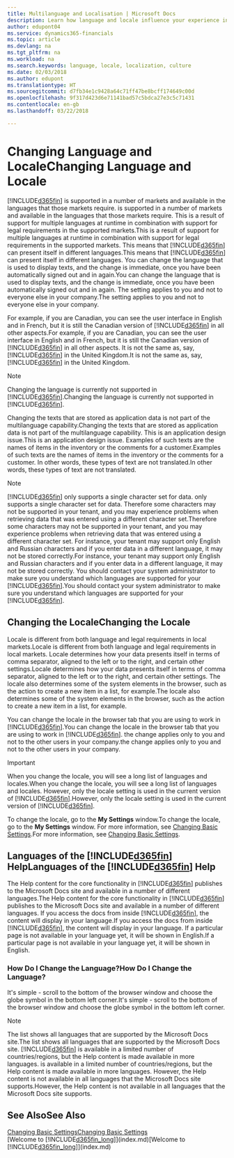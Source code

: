 ```yaml
---
title: Multilanguage and Localisation | Microsoft Docs
description: Learn how language and locale influence your experience in Finance and Operations, Business edition.
author: edupont04
ms.service: dynamics365-financials
ms.topic: article
ms.devlang: na
ms.tgt_pltfrm: na
ms.workload: na
ms.search.keywords: language, locale, localization, culture
ms.date: 02/03/2018
ms.author: edupont
ms.translationtype: HT
ms.sourcegitcommit: d7fb34e1c9428a64c71ff47be8bcff174649c00d
ms.openlocfilehash: 9f317d423d6e71141bad57c5bdca27e3c5c71431
ms.contentlocale: en-gb
ms.lasthandoff: 03/22/2018

---
```

# <a name="changing-language-and-locale"></a><span data-ttu-id="f03f9-103">Changing Language and Locale</span><span class="sxs-lookup"><span data-stu-id="f03f9-103">Changing Language and Locale</span></span>
[!INCLUDE[d365fin](includes/d365fin_md.md)]<span data-ttu-id="f03f9-104"> is supported in a number of markets and available in the languages that those markets require.</span><span class="sxs-lookup"><span data-stu-id="f03f9-104"> is supported in a number of markets and available in the languages that those markets require.</span></span> <span data-ttu-id="f03f9-105">This is a result of support for multiple languages at runtime in combination with support for legal requirements in the supported markets.</span><span class="sxs-lookup"><span data-stu-id="f03f9-105">This is a result of support for multiple languages at runtime in combination with support for legal requirements in the supported markets.</span></span> <span data-ttu-id="f03f9-106">This means that [!INCLUDE[d365fin](includes/d365fin_md.md)] can present itself in different languages.</span><span class="sxs-lookup"><span data-stu-id="f03f9-106">This means that [!INCLUDE[d365fin](includes/d365fin_md.md)] can present itself in different languages.</span></span> <span data-ttu-id="f03f9-107">You can change the language that is used to display texts, and the change is immediate, once you have been automatically signed out and in again.</span><span class="sxs-lookup"><span data-stu-id="f03f9-107">You can change the language that is used to display texts, and the change is immediate, once you have been automatically signed out and in again.</span></span> <span data-ttu-id="f03f9-108">The setting applies to you and not to everyone else in your company.</span><span class="sxs-lookup"><span data-stu-id="f03f9-108">The setting applies to you and not to everyone else in your company.</span></span>  

<span data-ttu-id="f03f9-109">For example, if you are Canadian, you can see the user interface in English and in French, but it is still the Canadian version of [!INCLUDE[d365fin](includes/d365fin_md.md)] in all other aspects.</span><span class="sxs-lookup"><span data-stu-id="f03f9-109">For example, if you are Canadian, you can see the user interface in English and in French, but it is still the Canadian version of [!INCLUDE[d365fin](includes/d365fin_md.md)] in all other aspects.</span></span> <span data-ttu-id="f03f9-110">It is not the same as, say, [!INCLUDE[d365fin](includes/d365fin_md.md)] in the United Kingdom.</span><span class="sxs-lookup"><span data-stu-id="f03f9-110">It is not the same as, say, [!INCLUDE[d365fin](includes/d365fin_md.md)] in the United Kingdom.</span></span>  

> [!NOTE]  
>  <span data-ttu-id="f03f9-111">Changing the language is currently not supported in [!INCLUDE[d365fin](includes/d365fin_md.md)].</span><span class="sxs-lookup"><span data-stu-id="f03f9-111">Changing the language is currently not supported in [!INCLUDE[d365fin](includes/d365fin_md.md)].</span></span>

<span data-ttu-id="f03f9-112">Changing the texts that are stored as application data is not part of the multilanguage capability.</span><span class="sxs-lookup"><span data-stu-id="f03f9-112">Changing the texts that are stored as application data is not part of the multilanguage capability.</span></span> <span data-ttu-id="f03f9-113">This is an application design issue.</span><span class="sxs-lookup"><span data-stu-id="f03f9-113">This is an application design issue.</span></span> <span data-ttu-id="f03f9-114">Examples of such texts are the names of items in the inventory or the comments for a customer.</span><span class="sxs-lookup"><span data-stu-id="f03f9-114">Examples of such texts are the names of items in the inventory or the comments for a customer.</span></span> <span data-ttu-id="f03f9-115">In other words, these types of text are not translated.</span><span class="sxs-lookup"><span data-stu-id="f03f9-115">In other words, these types of text are not translated.</span></span>  

> [!NOTE]  
>  [!INCLUDE[d365fin](includes/d365fin_md.md)]<span data-ttu-id="f03f9-116"> only supports a single character set for data.</span><span class="sxs-lookup"><span data-stu-id="f03f9-116"> only supports a single character set for data.</span></span> <span data-ttu-id="f03f9-117">Therefore some characters may not be supported in your tenant, and you may experience problems when retrieving data that was entered using a different character set.</span><span class="sxs-lookup"><span data-stu-id="f03f9-117">Therefore some characters may not be supported in your tenant, and you may experience problems when retrieving data that was entered using a different character set.</span></span> <span data-ttu-id="f03f9-118">For instance, your tenant may support only English and Russian characters and if you enter data in a different language, it may not be stored correctly.</span><span class="sxs-lookup"><span data-stu-id="f03f9-118">For instance, your tenant may support only English and Russian characters and if you enter data in a different language, it may not be stored correctly.</span></span> <span data-ttu-id="f03f9-119">You should contact your system administrator to make sure you understand which languages are supported for your [!INCLUDE[d365fin](includes/d365fin_md.md)].</span><span class="sxs-lookup"><span data-stu-id="f03f9-119">You should contact your system administrator to make sure you understand which languages are supported for your [!INCLUDE[d365fin](includes/d365fin_md.md)].</span></span>  

## <a name="changing-the-locale"></a><span data-ttu-id="f03f9-120">Changing the Locale</span><span class="sxs-lookup"><span data-stu-id="f03f9-120">Changing the Locale</span></span>
<span data-ttu-id="f03f9-121">Locale is different from both language and legal requirements in local markets.</span><span class="sxs-lookup"><span data-stu-id="f03f9-121">Locale is different from both language and legal requirements in local markets.</span></span> <span data-ttu-id="f03f9-122">Locale determines how your data presents itself in terms of comma separator, aligned to the left or to the right, and certain other settings.</span><span class="sxs-lookup"><span data-stu-id="f03f9-122">Locale determines how your data presents itself in terms of comma separator, aligned to the left or to the right, and certain other settings.</span></span> <span data-ttu-id="f03f9-123">The locale also determines some of the system elements in the browser, such as the action to create a new item in a list, for example.</span><span class="sxs-lookup"><span data-stu-id="f03f9-123">The locale also determines some of the system elements in the browser, such as the action to create a new item in a list, for example.</span></span>  

<span data-ttu-id="f03f9-124">You can change the locale in the browser tab that you are using to work in [!INCLUDE[d365fin](includes/d365fin_md.md)].</span><span class="sxs-lookup"><span data-stu-id="f03f9-124">You can change the locale in the browser tab that you are using to work in [!INCLUDE[d365fin](includes/d365fin_md.md)].</span></span> <span data-ttu-id="f03f9-125">the change applies only to you and not to the other users in your company.</span><span class="sxs-lookup"><span data-stu-id="f03f9-125">the change applies only to you and not to the other users in your company.</span></span>  

> [!IMPORTANT]  
>  <span data-ttu-id="f03f9-126">When you change the locale, you will see a long list of languages and locales.</span><span class="sxs-lookup"><span data-stu-id="f03f9-126">When you change the locale, you will see a long list of languages and locales.</span></span> <span data-ttu-id="f03f9-127">However, only the locale setting is used in the current version of [!INCLUDE[d365fin](includes/d365fin_md.md)].</span><span class="sxs-lookup"><span data-stu-id="f03f9-127">However, only the locale setting is used in the current version of [!INCLUDE[d365fin](includes/d365fin_md.md)].</span></span>  

<span data-ttu-id="f03f9-128">To change the locale, go to the **My Settings** window.</span><span class="sxs-lookup"><span data-stu-id="f03f9-128">To change the locale, go to the **My Settings** window.</span></span> <span data-ttu-id="f03f9-129">For more information, see [Changing Basic Settings](ui-change-basic-settings.md).</span><span class="sxs-lookup"><span data-stu-id="f03f9-129">For more information, see [Changing Basic Settings](ui-change-basic-settings.md).</span></span>  

## <a name="languages-of-the-included365finincludesd365finmdmd-help"></a><span data-ttu-id="f03f9-130">Languages of the [!INCLUDE[d365fin](includes/d365fin_md.md)] Help</span><span class="sxs-lookup"><span data-stu-id="f03f9-130">Languages of the [!INCLUDE[d365fin](includes/d365fin_md.md)] Help</span></span>
<span data-ttu-id="f03f9-131">The Help content for the core functionality in [!INCLUDE[d365fin](includes/d365fin_md.md)] publishes to the Microsoft Docs site and available in a number of different languages.</span><span class="sxs-lookup"><span data-stu-id="f03f9-131">The Help content for the core functionality in [!INCLUDE[d365fin](includes/d365fin_md.md)] publishes to the Microsoft Docs site and available in a number of different languages.</span></span> <span data-ttu-id="f03f9-132">If you access the docs from inside [!INCLUDE[d365fin](includes/d365fin_md.md)], the content will display in your language.</span><span class="sxs-lookup"><span data-stu-id="f03f9-132">If you access the docs from inside [!INCLUDE[d365fin](includes/d365fin_md.md)], the content will display in your language.</span></span> <span data-ttu-id="f03f9-133">If a particular page is not available in your language yet, it will be shown in English.</span><span class="sxs-lookup"><span data-stu-id="f03f9-133">If a particular page is not available in your language yet, it will be shown in English.</span></span>

### <a name="how-do-i-change-the-language"></a><span data-ttu-id="f03f9-134">How Do I Change the Language?</span><span class="sxs-lookup"><span data-stu-id="f03f9-134">How Do I Change the Language?</span></span>
<span data-ttu-id="f03f9-135">It's simple - scroll to the bottom of the browser window and choose the globe symbol in the bottom left corner.</span><span class="sxs-lookup"><span data-stu-id="f03f9-135">It's simple - scroll to the bottom of the browser window and choose the globe symbol in the bottom left corner.</span></span>

> [!NOTE]  
> <span data-ttu-id="f03f9-136">The list shows all languages that are supported by the Microsoft Docs site.</span><span class="sxs-lookup"><span data-stu-id="f03f9-136">The list shows all languages that are supported by the Microsoft Docs site.</span></span> [!INCLUDE[d365fin](includes/d365fin_md.md)]<span data-ttu-id="f03f9-137"> is available in a limited number of countries/regions, but the Help content is made available in more languages.</span><span class="sxs-lookup"><span data-stu-id="f03f9-137"> is available in a limited number of countries/regions, but the Help content is made available in more languages.</span></span> <span data-ttu-id="f03f9-138">However, the Help content is not available in all languages that the Microsoft Docs site supports.</span><span class="sxs-lookup"><span data-stu-id="f03f9-138">However, the Help content is not available in all languages that the Microsoft Docs site supports.</span></span>

## <a name="see-also"></a><span data-ttu-id="f03f9-139">See Also</span><span class="sxs-lookup"><span data-stu-id="f03f9-139">See Also</span></span>  
[<span data-ttu-id="f03f9-140">Changing Basic Settings</span><span class="sxs-lookup"><span data-stu-id="f03f9-140">Changing Basic Settings</span></span>](ui-change-basic-settings.md)  
<span data-ttu-id="f03f9-141">[Welcome to [!INCLUDE[d365fin_long](includes/d365fin_long_md.md)]](index.md)</span><span class="sxs-lookup"><span data-stu-id="f03f9-141">[Welcome to [!INCLUDE[d365fin_long](includes/d365fin_long_md.md)]](index.md)</span></span>  

